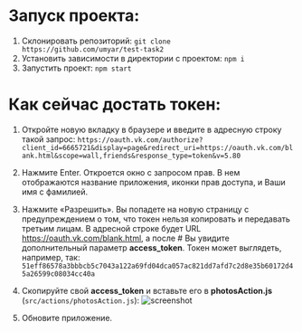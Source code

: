 # Запуск проекта:
1) Склонировать репозиторий:
`git clone https://github.com/umyar/test-task2`
2) Установить зависимости в директории с проектом:
`npm i`
3) Запустить проект:
`npm start`

# Как сейчас достать токен:
1) Откройте новую вкладку в браузере и введите в адресную строку такой запрос:
`https://oauth.vk.com/authorize?client_id=6665721&display=page&redirect_uri=https://oauth.vk.com/blank.html&scope=wall,friends&response_type=token&v=5.80`

2) Нажмите Enter. Откроется окно с запросом прав. В нем отображаются название приложения, иконки прав доступа, и Ваши имя с фамилией.

3) Нажмите «Разрешить». Вы попадете на новую страницу с предупреждением о том, что токен нельзя копировать и передавать третьим лицам. В адресной строке будет URL https://oauth.vk.com/blank.html, а после # Вы увидите дополнительный параметр **access_token**. Токен может выглядеть, например, так:
`51eff86578a3bbbcb5c7043a122a69fd04dca057ac821dd7afd7c2d8e35b60172d45a26599c08034cc40a`

4) Скопируйте свой **access_token** и вставьте его в **photosAction.js** (`src/actions/photosAction.js`):
![screenshot](https://image.ibb.co/fEP2YK/1.png)

5) Обновите приложение.